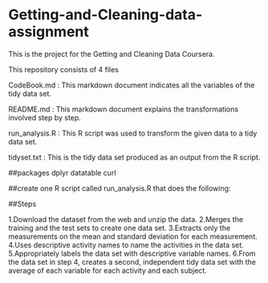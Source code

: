 # Getting-and-Cleaning-data-assignment

This is the project for the Getting and Cleaning Data Coursera.


This repository consists of 4 files

CodeBook.md : This markdown document indicates all the variables of the tidy data set.

README.md : This markdown document explains the transformations involved step by step.

run_analysis.R : This R script was used to transform the given data to a tidy data set.

tidyset.txt : This is the tidy data set produced as an output from the R script.


##packages dplyr datatable curl

##create one R script called run_analysis.R that does the following:
        
##Steps

1.Download the dataset from the web and unzip the data.
2.Merges the training and the test sets to create one data set.
3.Extracts only the measurements on the mean and standard deviation for each measurement. 
4.Uses descriptive activity names to name the activities in the data set.
5.Appropriately labels the data set with descriptive variable names. 
6.From the data set in step 4, creates a second, independent tidy data set with the average of each variable for each activity and each subject.
